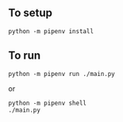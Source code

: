 ## To setup

`python -m pipenv install`

## To run

```
python -m pipenv run ./main.py
```

or

```
python -m pipenv shell
./main.py
```
